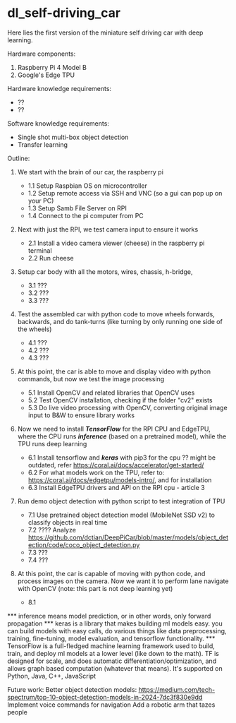 # dl_self-driving_car
Here lies the first version of the miniature self driving car with deep learning.

Hardware components:
1. Raspberry Pi 4 Model B
2. Google's Edge TPU

Hardware knowledge requirements:
- ??
- ??

Software knowledge requirements:
- Single shot multi-box object detection
- Transfer learning

Outline:
1. We start with the brain of our car, the raspberry pi
    - 1.1 Setup Raspbian OS on microcontroller
    - 1.2 Setup remote access via SSH and VNC (so a gui can pop up on your PC)
    - 1.3 Setup Samb File Server on RPI 
    - 1.4 Connect to the pi computer from PC

2. Next with just the RPI, we test camera input to ensure it works
    - 2.1 Install a video camera viewer (cheese) in the raspberry pi terminal
    - 2.2 Run cheese

3. Setup car body with all the motors, wires, chassis, h-bridge, 
    - 3.1 ???
    - 3.2 ???
    - 3.3 ???

4. Test the assembled car with python code to move wheels forwards, backwards, and do tank-turns (like turning by only running one side of the wheels)
    - 4.1 ???
    - 4.2 ???
    - 4.3 ???

5. At this point, the car is able to move and display video with python commands, but now we test the image processing
    - 5.1 Install OpenCV and related libraries that OpenCV uses
    - 5.2 Test OpenCV installation, checking if the folder "cv2" exists
    - 5.3 Do live video processing with OpenCV, converting original image input to B&W to ensure library works

6. Now we need to install ***TensorFlow*** for the RPI CPU and EdgeTPU, where the CPU runs ***inference***  (based on a pretrained model), while the TPU runs deep learning
    - 6.1 Install tensorflow and ***keras*** with pip3 for the cpu ?? might be outdated, refer https://coral.ai/docs/accelerator/get-started/
    - 6.2 For what models work on the TPU, refer to: https://coral.ai/docs/edgetpu/models-intro/, and for installation
    - 6.3 Install EdgeTPU drivers and API on the RPI cpu - article 3


7. Run demo object detection with python script to test integration of TPU
    - 7.1 Use pretrained object detection model (MobileNet SSD v2) to classify objects in real time
    - 7.2 ???? Analyze https://github.com/dctian/DeepPiCar/blob/master/models/object_detection/code/coco_object_detection.py        
    - 7.3 ???
    - 7.4 ???

8. At this point, the car is capable of moving with python code, and process images on the camera. Now we want it to perform lane navigate with OpenCV (note: this part is not deep learning yet)
    - 8.1




*** inference means model prediction, or in other words, only forward propagation
*** keras is a library that makes building ml models easy. you can build models with easy calls, do various things like data preprocessing, training, fine-tuning, model evaluation, and tensorflow functionality.
*** TensorFlow is a full-fledged machine learning framework used to build, train, and deploy ml models at a lower level (like down to the math). TF is designed for scale, and does automatic differentiation/optimization, and allows graph based computation (whatever that means). It's supported on Python, Java, C++, JavaScript


Future work:
Better object detection models: https://medium.com/tech-spectrum/top-10-object-detection-models-in-2024-7dc3f830e9dd
Implement voice commands for navigation
Add a robotic arm that tazes people





